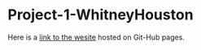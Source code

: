 # Project-1-WhitneyHouston

Here is a [link to the wesite](https://ddixon0.github.io/Project-1-WhitneyHouston/) hosted on Git-Hub pages.